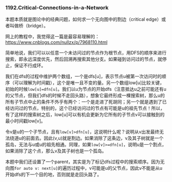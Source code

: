 ### 1192.Critical-Connections-in-a-Network

本题本质就是图论中的经典问题，如何求一个无向图中的割边（critical edge）或者叫做桥（bridge）。

网上的教程中，我觉得这一篇是最容易理解的：https://www.cnblogs.com/nullzx/p/7968110.html

简单地说，我们可以以任意一个未访问过的节点作为根节点，用DFS的顺序来进行搜索，即永远深度优先，然后回溯再搜索其他分支。如果碰到访问过的节点，就停止，保证不行成环。

我们在dfs的过程中维护两个数组，一个是dfs[u]，表示节点u被第一次访问时的顺序（可以理解为时间戳），这个是唯一且不变的量。另一个数组low[u]比较关键，初始的时候```low[u]=dfn[u]```。我们以u为节点的开始dfs（注意抵达u之前可能还有u的父节点，但我们dfs的时候不走回头路），想象它最终形成一棵搜索树，那么u的所有子节点中止的条件不外乎有两个：一个是走进了死胡同；另一个就是遇到了已经访问过的节点，特别的，这个已经访问过的节点有可能是u的祖先节点！所以，有了这样的搜索树之后，low[u]可以有机会更新为它所有的子节点v可以接触到的最小时间戳low[v]。

令v是u的一个子节点，且有```low[v]>dfn[u]```，这说明什么呢？说明从v出发最终无法绕道u的前面去。因此(v,u)就是割边。如果消除了这条边，v及其子树就是一个孤岛，无法与u或u的祖先相通。同理，如果```low[v]>=dfn[u]```，说明u是一个割点，如果消除了这个点，那么v及其子树也是一个孤岛。

本题中我们还设置了一个parent，其实是为了标记dfs过程中的搜索顺序。因为无向图```for auto v: next[u]```的遍历过程中，v可能是u的父节点，因此v不能是从u开始dfs的下一个目的地，否则就是走回头路了。

